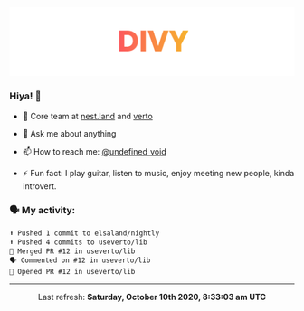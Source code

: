 
![](https://github.com/divy-work/divy-work/raw/master/assets/divy.png)

### Hiya! 👋

- 🔭 Core team at [nest.land](https://github.com/nestdotland/nest.land) and [verto](https://github.com/useverto/verto)

- 💬 Ask me about anything

- 📫 How to reach me: [@undefined_void](https://instagram.com/divy.exe)

- ⚡ Fun fact: I play guitar, listen to music, enjoy meeting new people, kinda introvert.

### 🗣 My activity:

```
⬆️ Pushed 1 commit to elsaland/nightly
⬆️ Pushed 4 commits to useverto/lib
🎉 Merged PR #12 in useverto/lib
🗣 Commented on #12 in useverto/lib
💪 Opened PR #12 in useverto/lib
```

------------
<p align="center">Last refresh: <b>Saturday, October 10th 2020, 8:33:03 am UTC</b></p>
